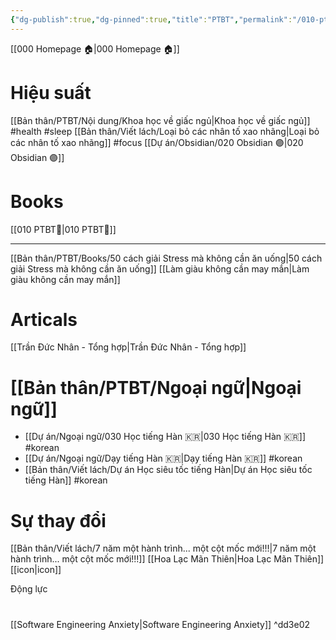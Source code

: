 ```yaml
---
{"dg-publish":true,"dg-pinned":true,"title":"PTBT","permalink":"/010-ptbt/","pinned":true,"dgPassFrontmatter":true}
---
```



[[000 Homepage 🏠\|000 Homepage 🏠]]

# Hiệu suất

<div class="transclusion internal-embed is-loaded"><div class="markdown-embed">



[[Bản thân/PTBT/Nội dung/Khoa học về giấc ngủ\|Khoa học về giấc ngủ]] #health #sleep 
[[Bản thân/Viết lách/Loại bỏ các nhân tố xao nhãng\|Loại bỏ các nhân tố xao nhãng]] #focus 
[[Dự án/Obsidian/020 Obsidian 🟣\|020 Obsidian 🟣]]  

</div></div>
 


# Books

<div class="transclusion internal-embed is-loaded"><div class="markdown-embed">




[[010 PTBT🧐\|010 PTBT🧐]]
___
[[Bản thân/PTBT/Books/50 cách giải Stress mà không cần ăn uống\|50 cách giải Stress mà không cần ăn uống]] 
[[Làm giàu không cần may mắn\|Làm giàu không cần may mắn]] 

</div></div>


# Articals

<div class="transclusion internal-embed is-loaded"><div class="markdown-embed">



[[Trần Đức Nhân - Tổng hợp\|Trần Đức Nhân - Tổng hợp]]

</div></div>


# [[Bản thân/PTBT/Ngoại ngữ\|Ngoại ngữ]]
- [[Dự án/Ngoại ngữ/030 Học tiếng Hàn 🇰🇷\|030 Học tiếng Hàn 🇰🇷]] #korean
- [[Dự án/Ngoại ngữ/Dạy tiếng Hàn 🇰🇷\|Dạy tiếng Hàn 🇰🇷]] #korean
- [[Bản thân/Viết lách/Dự án Học siêu tốc tiếng Hàn\|Dự án Học siêu tốc tiếng Hàn]] #korean

# Sự thay đổi

<div class="transclusion internal-embed is-loaded"><div class="markdown-embed">



[[Bản thân/Viết lách/7 năm một hành trình... một cột mốc mới!!!\|7 năm một hành trình... một cột mốc mới!!!]]
[[Hoa Lạc Mãn Thiên\|Hoa Lạc Mãn Thiên]]
[[icon\|icon]] 

</div></div>


Động lực
# 
<div class="transclusion internal-embed is-loaded"><div class="markdown-embed">



[[Software Engineering Anxiety\|Software Engineering Anxiety]] ^dd3e02


</div></div>


